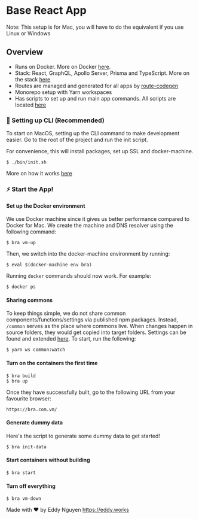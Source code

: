 # Base React App

Note: This setup is for Mac, you will have to do the equivalent if you use Linux or Windows

## Overview

- Runs on Docker. More on Docker [here](./docs/DOCKER.md).
- Stack: React, GraphQL, Apollo Server, Prisma and TypeScript. More on the stack [here](./docs/STACK.md)
- Routes are managed and generated for all apps by [route-codegen](https://github.com/eddeee888/route-codegen)
- Monorepo setup with Yarn workspaces
- Has scripts to set up and run main app commands. All scripts are located [here](./bin/)

### 🌟 Setting up CLI (Recommended)

To start on MacOS, setting up the CLI command to make development easier. Go to the root of the project and run the init script.

For convenience, this will install packages, set up SSL and docker-machine.

```
$ ./bin/init.sh
```

More on how it works [here](./docs/INIT.md)

### ⚡️ Start the App!

#### Set up the Docker environment

We use Docker machine since it gives us better performance compared to Docker for Mac. We create the machine and DNS resolver using the following command:

```
$ bra vm-up
```

Then, we switch into the docker-machine environment by running:

```
$ eval $(docker-machine env bra)
```

Running `docker` commands should now work. For example:

```
$ docker ps
```

#### Sharing commons

To keep things simple, we do not share common components/functions/settings via published npm packages. Instead, `/common` serves as the place where commons live. When changes happen in source folders, they would get copied into target folders. Settings can be found and extended [here](./common/watcher.js#13-20). To start, run the following:

```
$ yarn ws common:watch
```

#### Turn on the containers the first time

```
$ bra build
$ bra up
```

Once they have successfully built, go to the following URL from your favourite browser:

```
https://bra.com.vm/
```

#### Generate dummy data

Here's the script to generate some dummy data to get started!

```
$ bra init-data
```

#### Start containers without building

```
$ bra start
```

#### Turn off everything

```
$ bra vm-down
```

Made with ♥ by Eddy Nguyen
https://eddy.works

